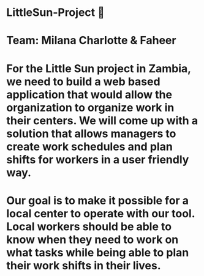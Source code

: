 # LittleSun-Project 🌻

# Team: Milana Charlotte & Faheer 

# For the Little Sun project in Zambia, we need to build a web based application that would allow the organization to organize work in their centers. We will come up with a solution that allows managers to create work schedules and plan shifts for workers in a user friendly way.

# Our goal is to make it possible for a local center to operate with our tool. Local workers should be able to know when they need to work on what tasks while being able to plan their work shifts in their lives.
